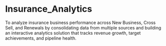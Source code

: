 # Insurance_Analytics
To analyze insurance business performance across New Business, Cross Sell, and Renewals by consolidating data from multiple sources and building an interactive analytics solution that tracks revenue growth, target achievements, and pipeline health.
